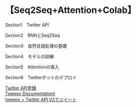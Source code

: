 # 【Seq2Seq+Attention+Colab】

Section1　Twitter API

Section2　RNNとSeq2Seq

Section3　自然言語処理の基礎

Section4　モデルの訓練

Section5　Attentionの導入

Section6　Twitterボットのデプロイ

[Twitter API登録](https://developer.twitter.com/)  
[Tweepy Documentationt](https://docs.tweepy.org/en/stable/index.html)  
[tweepy + Twitter API V2でツイート](https://qiita.com/penguinprogrammer/items/b220be0c203eaaad015a)
